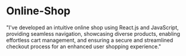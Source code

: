 # Online-Shop
"I've developed an intuitive online shop using React.js and JavaScript, providing seamless navigation, showcasing diverse products, enabling effortless cart management, and ensuring a secure and streamlined checkout process for an enhanced user shopping experience."
